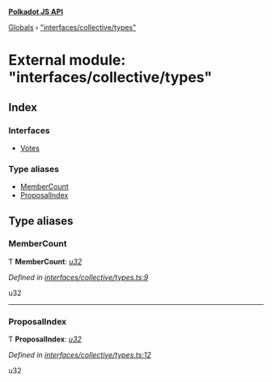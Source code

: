 **[Polkadot JS API](../README.md)**

[Globals](../globals.md) › [&quot;interfaces/collective/types&quot;](_interfaces_collective_types_.md)

# External module: "interfaces/collective/types"

## Index

### Interfaces

* [Votes](../interfaces/_interfaces_collective_types_.votes.md)

### Type aliases

* [MemberCount](_interfaces_collective_types_.md#membercount)
* [ProposalIndex](_interfaces_collective_types_.md#proposalindex)

## Type aliases

###  MemberCount

Ƭ **MemberCount**: *[u32](../interfaces/_interfaceregistry_.interfaceregistry.md#u32)*

*Defined in [interfaces/collective/types.ts:9](https://github.com/polkadot-js/api/blob/b62b1b2/packages/types/src/interfaces/collective/types.ts#L9)*

u32

___

###  ProposalIndex

Ƭ **ProposalIndex**: *[u32](../interfaces/_interfaceregistry_.interfaceregistry.md#u32)*

*Defined in [interfaces/collective/types.ts:12](https://github.com/polkadot-js/api/blob/b62b1b2/packages/types/src/interfaces/collective/types.ts#L12)*

u32